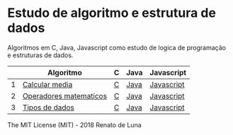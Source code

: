 # Estudo de algoritmo e estrutura de dados

Algoritmos em C, Java, Javascript como estudo de logica de programação e estruturas de dados.

|    | Algoritmo                                  |  C  | Java | Javascript |
|----|--------------------------------------------|---- |------|------------|
| 1  | [Calcular media][1]                        | [C][1.2] | [Java][1.3] | [Javascript][1.4] |
| 2  | [Operadores matematicos][2]                | [C][2.2] | [Java][2.3] | [Javascript][2.4] |
| 3  | [Tipos de dados][3]                | [C][3.2] | [Java][3.3] | [Javascript][3.4] |


The MIT License (MIT) - 2018 Renato de Luna

[1]:   /Visualg/calcular-media.alg
[1.2]: /C/calcular-media.c
[1.3]: /Java/calcular-media.java
[1.4]: /Javascript/calcular-media.js
[2]:   /Visualg/operadores-matematicos.alg
[2.2]: /C/operadoresMatematicos.c
[2.3]: /Java/operadoresMatematicos.java
[2.4]: /Javascript/operadores-matematicos.js
[3]:   /Visualg/tipos-de-dados.alg
[3.2]: /C/tipos-de-dados.c
[3.3]: /Java/tipos-de-dados.java
[3.4]: /Javascript/tipos-de-dados.js